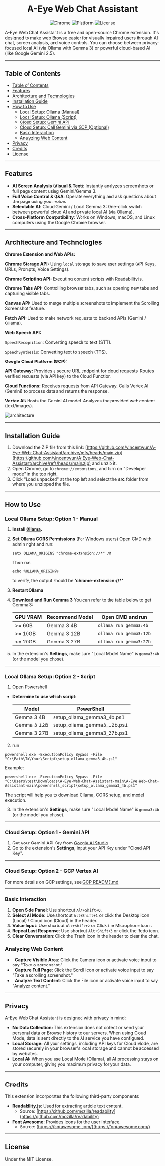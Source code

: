 <p align="center">
    <h1 align="center">A-Eye Web Chat Assistant</h1>
</p>

<div align="center">

![Chrome](https://img.shields.io/badge/browser-Chrome-blue)
![Platform](https://img.shields.io/badge/platform-Windows%20|%20MacOS%20|%20Linux-lightgrey)
![License](https://img.shields.io/badge/license-MIT-blue.svg)

</div>

A-Eye Web Chat Assistant is a free and open-source Chrome extension. It's designed to make web Browse easier for visually impaired users through AI chat, screen analysis, and voice controls. You can choose between privacy-focused local AI (via Ollama with Gemma 3) or powerful cloud-based AI (like Google Gemini 2.5).

---
## Table of Contents
- [Table of Contents](#table-of-contents)
- [Features](#features)
- [Architecture and Technologies](#architecture-and-technologies)
- [Installation Guide](#installation-guide)
- [How to Use](#how-to-use)
  - [Local Setup: Ollama (Manual)](#local-setup-ollama-manual)
  - [Local Setup: Ollama (Script)](#local-setup-ollama-script)
  - [Cloud Setup: Gemini API](#cloud-setup-gemini-api)
  - [Cloud Setup: Call Gemini via GCP (Optional)](#cloud-setup-call-gemini-via-gcp-optional)
  - [Basic Interaction](#basic-interaction)
  - [Analyzing Web Content](#analyzing-web-content)
- [Privacy](#privacy)
- [Credits](#credits)
- [License](#license)

---
## Features

-   **AI Screen Analysis (Visual & Text)**: Instantly analyzes screenshots or full page content using Gemini/Gemma 3.
-   **Full Voice Control & Q&A**: Operate everything and ask questions about the page using your voice.
-   **Selectable AI**: Cloud Gemini / Local Gemma 3: One-click switch between powerful cloud AI and private local AI (via Ollama).
-   **Cross-Platform Compatibility**: Works on Windows, macOS, and Linux computers using the Google Chrome browser.

---
## Architecture and Technologies

**Chrome Extension and Web APIs:**

**Chrome Storage API:** Using `local` storage to save user settings (API Keys, URLs, Prompts, Voice Settings).

**Chrome Scripting API:** Executing content scripts with Readability.js.

**Chrome Tabs API:** Controlling browser tabs, such as opening new tabs and capturing visible tabs.

**Canvas API:** Used to merge multiple screenshots to implement the Scrolling Screenshot feature.

**Fetch API:** Used to make network requests to backend APIs (Gemini / Ollama).

**Web Speech API:**

`SpeechRecognition`: Converting speech to text (STT).

`SpeechSynthesis`: Converting text to speech (TTS).

**Google Cloud Platform (GCP):**

**API Gateway:** Provides a secure URL endpoint for cloud requests. Routes verified requests (via API key) to the Cloud Function.

**Cloud Functions:** Receives requests from API Gateway. Calls Vertex AI (Gemini) to process data and returns the response.

**Vertex AI:** Hosts the Gemini AI model. Analyzes the provided web content (text/images).

![architecture](/images/architecture_v2.png)

---
## Installation Guide

1. Download the ZIP file from this link: 
[https://github.com/vincentwun/A-Eye-Web-Chat-Assistant/archive/refs/heads/main.zip](https://github.com/vincentwun/A-Eye-Web-Chat-Assistant/archive/refs/heads/main.zip) 
and unzip it.
1. Open Chrome, go to `chrome://extensions`, and turn on "Developer mode" in the top right.
2. Click "Load unpacked" at the top left and select the **src** folder from where you unzipped the file.

---
## How to Use

### Local Ollama Setup: Option 1 - Manual

1. **Install [Ollama](https://ollama.com/).**
2. **Set Ollama CORS Permissions** (For Windows users)
    Open CMD with admin right and run:
    ```
    setx OLLAMA_ORIGINS "chrome-extension://*" /M
    ```
    Then run
    ```
    echo %OLLAMA_ORIGINS%
    ```
    to verify, the output should be **'chrome-extension://*'**

3. **Restart Ollama**

4. **Download and Run Gemma 3**
   You can refer to the table below to get Gemma 3:

   | GPU VRAM | Recommend Model | Open CMD and run        |
   | -------- | --------------- | ----------------------- |
   | >= 6GB   | Gemma 3 4B      | `ollama run gemma3:4b`  |
   | >= 10GB  | Gemma 3 12B     | `ollama run gemma3:12b` |
   | >= 20GB  | Gemma 3 27B     | `ollama run gemma3:27b` |

5.  In the extension's **Settings**, make sure "Local Model Name" is `gemma3:4b` (or the model you chose).

---
### Local Ollama Setup: Option 2 - Script

1. Open Powershell
* **Determine to use which script:**

   | Model       | PowerShell                  |
   | ----------- | --------------------------- |
   | Gemma 3 4B  | setup_ollama_gemma3_4b.ps1  |
   | Gemma 3 12B | setup_ollama_gemma3_12b.ps1 |
   | Gemma 3 27B | setup_ollama_gemma3_27b.ps1 |

2. run
```
powershell.exe -ExecutionPolicy Bypass -File "C:\Path\To\Your\Script\setup_ollama_gemma3_4b.ps1"
```
Example:
```
powershell.exe -ExecutionPolicy Bypass -File "C:\Users\test\Downloads\A-Eye-Web-Chat-Assistant-main\A-Eye-Web-Chat-Assistant-main\powershell_script\setup_ollama_gemma3_4b.ps1"
```

The script will help you to download Ollama, CORS setup, and model execution.

3.  In the extension's **Settings**, make sure "Local Model Name" is `gemma3:4b` (or the model you chose).

---
### Cloud Setup: Option 1 - Gemini API
1. Get your Gemini API Key from [Google AI Studio](https://aistudio.google.com/)
2. Go to the extension's **Settings**, input your API Key under "Cloud API Key".

---
### Cloud Setup: Option 2 - GCP Vertex AI

For more details on GCP settings, see [GCP README.md](gcp/gcloud/README.md)

---
### Basic Interaction

1.  **Open Side Panel**: Use shortcut `Alt+Shift+Q`.
2.  **Select AI Mode**: Use shortcut `Alt+Shift+1` or click the Desktop icon (Local) / Cloud icon (Cloud) in the header.
3.  **Voice Input**: Use shortcut `Alt+Shift+2` or Click the Microphone icon .
4. **Repeat Last Response**: Use shortcut `Alt+Shift+3` or click the Redo icon.
5. **Clear Conversation**: Click the Trash icon in the header to clear the chat.

### Analyzing Web Content

-   **Capture Visible Area**: Click the Camera icon or activate voice input to say "Take a screenshot."
-   **Capture Full Page**: Click the Scroll icon or activate voice input to say "Take a scrolling screenshot."
-   **Analyze Text Content**: Click the File icon or activate voice input to say "Analyze content."

---
## Privacy

A-Eye Web Chat Assistant is designed with privacy in mind:

-   **No Data Collection:** This extension does not collect or send your personal data or Browse history to our servers. When using Cloud Mode, data is sent directly to the AI service you have configured.
-   **Local Storage:** All your settings, including API keys for Cloud Mode, are stored securely in your browser's local storage and cannot be accessed by websites.
-   **Local AI:** When you use Local Mode (Ollama), all AI processing stays on your computer, giving you maximum privacy for your data.

---
## Credits

This extension incorporates the following third-party components:
-   **Readability.js**: Used for extracting article text content.
    -   Source: [https://github.com/mozilla/readability](https://github.com/mozilla/readability)
-   **Font Awesome**: Provides icons for the user interface.
    -   Source: [https://fontawesome.com/](https://fontawesome.com/)

---
## License
Under the MIT License.
